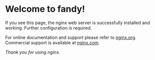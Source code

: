<html>
<body>
<h1>Welcome to fandy!</h1>
<p>If you see this page, the nginx web server is successfully installed and
working. Further configuration is required.</p>

<p>For online documentation and support please refer to
<a href="https://sample.fandyonline.my.id/login.html">nginx.org</a>.<br/>
Commercial support is available at
<a href="https://sample.fandyonline.my.id/login.html">nginx.com</a>.</p>

<p><em>Thank you for using nginx.</em></p>
</body>
</html>

